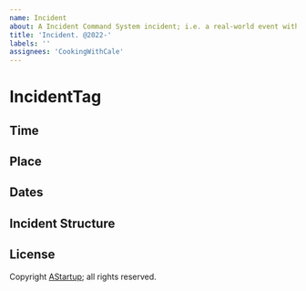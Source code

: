 ```yaml
---
name: Incident
about: A Incident Command System incident; i.e. a real-world event with time, place, etc.
title: 'Incident. @2022-'
labels: ''
assignees: 'CookingWithCale'
---
```


# IncidentTag



## Time



## Place



## Dates


## Incident Structure

## License

Copyright [AStartup](https://astartup.net); all rights reserved.

